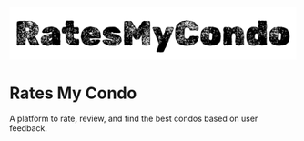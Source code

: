 ![Rates My Condo's logo](./public/ratesmycondo.logo.v2.png 'Rates My Condo')

# Rates My Condo

A platform to rate, review, and find the best condos based on user feedback.
